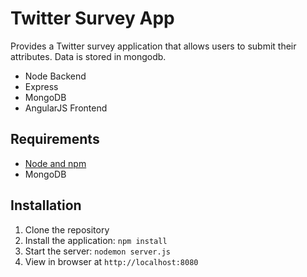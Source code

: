 # Twitter Survey App

Provides a Twitter survey application that allows users to submit their attributes. Data is stored in mongodb.
- Node Backend
- Express
- MongoDB
- AngularJS Frontend

## Requirements

- [Node and npm](http://nodejs.org)
- MongoDB

## Installation

1. Clone the repository
2. Install the application: `npm install`
3. Start the server: `nodemon server.js`
4. View in browser at `http://localhost:8080`

